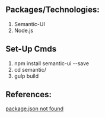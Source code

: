 ## Packages/Technologies:
1. Semantic-UI
2. Node.js

## Set-Up Cmds
1. npm install semantic-ui --save
2. cd semantic/
3. gulp build

## References:
[package.json not found](https://github.com/visionmedia/debug/issues/261)
